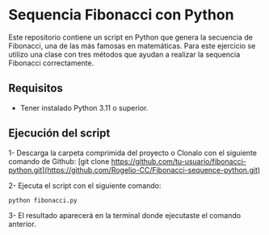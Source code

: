 # Sequencia Fibonacci con Python

Este repositorio contiene un script en Python que genera la secuencia de Fibonacci, una de las más famosas en matemáticas. Para este ejercicio se utilizo una clase con tres métodos que ayudan a realizar la sequencia Fibonacci correctamente.

## Requisitos
- Tener instalado Python 3.11 o superior.

## Ejecución del script

1- Descarga la carpeta comprimida del proyecto o Clonalo con el siguiente comando de Github:
[git clone https://github.com/tu-usuario/fibonacci-python.git](https://github.com/Rogelio-CC/Fibonacci-sequence-python.git)

2- Ejecuta el script con el siguiente comando:

```bash
python fibonacci.py
```

3- El resultado aparecerá en la terminal donde ejecutaste el comando anterior.
